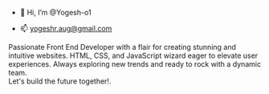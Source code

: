 - 👋 Hi, I’m @Yogesh-o1
<!--- 👀 I’m interested in web development.
- 🌱 I’m currently learning Js
- 💞️ I’m looking to collaborate on real time projects which has the room to learn and grow.--->
- 📫 yogeshr.aug@gmail.com

Passionate Front End Developer with a flair for creating stunning and intuitive websites.
HTML, CSS, and JavaScript wizard eager to elevate user experiences. 
Always exploring new trends and ready to rock with a dynamic team.<br> Let's build the future together!.
